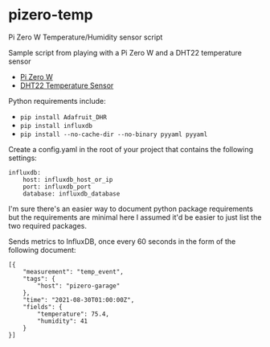 # pizero-temp
Pi Zero W Temperature/Humidity sensor script

Sample script from playing with a Pi Zero W and a DHT22 temperature sensor
* [Pi Zero W](https://www.raspberrypi.org/products/raspberry-pi-zero-w/)
* [DHT22 Temperature Sensor](https://www.adafruit.com/product/385)

Python requirements include:
* `pip install Adafruit_DHR`
* `pip install influxdb`
* `pip install --no-cache-dir --no-binary pyyaml pyyaml`

Create a config.yaml in the root of your project that contains the following settings:
```
influxdb:
    host: influxdb_host_or_ip
    port: influxdb_port
    database: influxdb_database
```

I'm sure there's an easier way to document python package requirements but the requirements are minimal here
I assumed it'd be easier to just list the two required packages.

Sends metrics to InfluxDB, once every 60 seconds in the form of the following document:
```
[{
    "measurement": "temp_event",
    "tags": {
        "host": "pizero-garage"
    },
    "time": "2021-08-30T01:00:00Z",
    "fields": {
        "temperature": 75.4,
        "humidity": 41
    }
}]
```